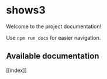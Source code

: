 # shows3

Welcome to the project documentation!

Use `npm run docs` for easier navigation.

## Available documentation

[[index]]
